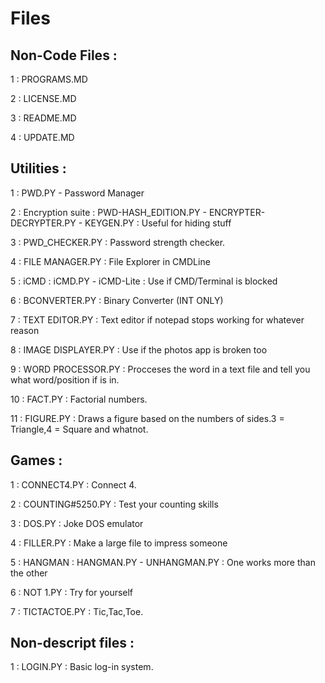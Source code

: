 # Files

## Non-Code Files : 

1 : PROGRAMS.MD

2 : LICENSE.MD

3 : README.MD

4 : UPDATE.MD

## Utilities :

1 : PWD.PY - Password Manager

2 : Encryption suite : PWD-HASH_EDITION.PY - ENCRYPTER-DECRYPTER.PY - KEYGEN.PY : Useful for hiding stuff

3 : PWD_CHECKER.PY : Password strength checker.

4 : FILE MANAGER.PY : File Explorer in CMDLine

5 : iCMD : iCMD.PY - iCMD-Lite : Use if CMD/Terminal is blocked

6 : BCONVERTER.PY : Binary Converter (INT ONLY)

7 : TEXT EDITOR.PY : Text editor if notepad stops working for whatever reason

8 : IMAGE DISPLAYER.PY : Use if the photos app is broken too 

9 : WORD PROCESSOR.PY : Procceses the word in a text file and tell you what word/position if is in.

10 : FACT.PY : Factorial numbers.

11 : FIGURE.PY : Draws a figure based on the numbers of sides.3 = Triangle,4 = Square and whatnot.

## Games :

1 : CONNECT4.PY : Connect 4.

2 : COUNTING#5250.PY : Test your counting skills

3 : DOS.PY : Joke DOS emulator

4 : FILLER.PY : Make a large file to impress someone

5 : HANGMAN : HANGMAN.PY - UNHANGMAN.PY : One works more than the other

6 : NOT 1.PY : Try for yourself

7 : TICTACTOE.PY : Tic,Tac,Toe.

## Non-descript files : 

1 : LOGIN.PY : Basic log-in system.
